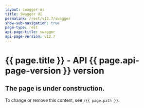 ```yaml
---
layout: swagger-ui
title: Swagger UI
permalink: /rest/v12.7/swagger
show-sub-navigation: true
page-type: rest
api-page-title: swagger
api-page-version: v12.7
---
```


# {{ page.title }} - API {{ page.api-page-version }} version

## The page is under construction.
To change or remove this content, see `/{{ page.path }}`.
